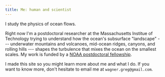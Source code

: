 ```yaml
---
title: Me: human and scientist
---
```


I study the physics of ocean flows.  

Right now I'm a postdoctoral researcher at the Massachusetts Institue of 
Technology trying to understand how the ocean's subsurface "landscape"
--- underwater mountains and volcanoes, mid-ocean ridges, canyons, 
and rolling hills --- shapes the turbulence that mixes the 
ocean on the smallest scales.  My work is funded by a [NOAA postdoctoral
fellowship][].

I made this site so you might learn more about me and what I do. 
If you want to know more, don't hesitate to email me at 
`wagner.greg@gmail.com`.

[NOAA postdoctoral fellowship]: http://vsp.ucar.edu/cgc/current-awards-alumni 
